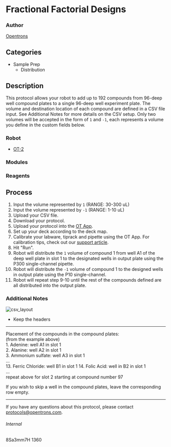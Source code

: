 # Fractional Factorial Designs

### Author
[Opentrons](http://www.opentrons.com/)

## Categories
* Sample Prep
    * Distribution

## Description
This protocol allows your robot to add up to 192 compounds from 96-deep well compound plates to a single 96-deep well experiment plate. The volume and destination location of each compound are defined in a CSV file input. See Additional Notes for more details on the CSV setup. Only two volumes will be accepted in the form of `1` and `-1`, each represents a volume you define in the custom fields below.

### Robot
* [OT-2](https://opentrons.com/ot-2)

### Modules

### Reagents

## Process
1. Input the volume represented by `1` (RANGE: 30-300 uL)
2. Input the volume represented by `-1` (RANGE: 1-10 uL)
3. Upload your CSV file.
4. Download your protocol.
5. Upload your protocol into the [OT App](https://opentrons.com/ot-app).
6. Set up your deck according to the deck map.
7. Calibrate your labware, tiprack and pipette using the OT App. For calibration tips, check out our [support article](https://support.opentrons.com/ot-2/getting-started-software-setup/deck-calibration).
8. Hit "Run".
9. Robot will distribute the `1` volume of compound 1 from well A1 of the deep well plate in slot 1 to the designated wells in output plate using the P300 single-channel pipette.
10. Robot will distribute the `-1` volume of compound 1 to the designed wells in output plate using the P10 single-channel.
11. Robot will repeat step 9-10 until the rest of the compounds defined are all distributed into the output plate.

### Additional Notes
![csv_layout](https://s3.amazonaws.com/opentrons-protocol-library-website/custom-README-images/1360-dtu-biosustain/csv_example.png)

* Keep the headers

---

Placement of the compounds in the compound plates:  
(from the example above)    
1\. Adenine: well A1 in slot 1  
2\. Alanine: well A2 in slot 1  
3\. Ammonium sulfate: well A3 in slot 1     
...     
13\. Ferric Chloride: well B1 in slot 1
14\. Folic Acid: well in B2 in slot 1   
...     
repeat above for slot 2 starting at compound number 97

If you wish to skip a well in the compound plates, leave the corresponding row empty.

---

If you have any questions about this protocol, please contact protocols@opentrons.com.

###### Internal
8Sa3mm7H
1360
